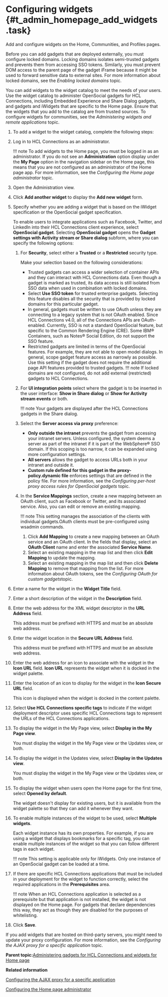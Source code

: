 # Configuring widgets {#t_admin_homepage_add_widgets .task}

Add and configure widgets on the Home, Communities, and Profiles pages.

Before you can add gadgets that are deployed externally, you must configure locked domains. Locking domains isolates semi-trusted gadgets and prevents them from accessing SSO tokens. Similarly, you must prevent DOM access to the parent page of the gadget iFrame because it might be used to forward sensitive data to external sites. For more information about locked domains, see the *Enabling locked domains* topic.

You can add widgets to the widget catalog to meet the needs of your users. Use the widget catalog to administer OpenSocial gadgets for HCL Connections, including Embedded Experience and Share Dialog gadgets, and gadgets and iWidgets that are specific to the Home page. Ensure that the widgets that you add to the catalog are from trusted sources. To configure widgets for communities, see the *Administering widgets and remote applications* topic.

1.  To add a widget to the widget catalog, complete the following steps:
2.  Log in to HCL Connections as an administrator.

    !!! note
    To add widgets to the Home page, you must be logged in as an administrator. If you do not see an **Administration** option display under the **My Page** option in the navigation sidebar on the Home page, this means that you are not configured as an administrator of the Home page app. For more information, see the *Configuring the Home page administrator* topic.

3.  Open the Administration view.

4.  Click **Add another widget** to display the **Add new widget** form.

5.  Specify whether you are adding a widget that is based on the iWidget specification or the OpenSocial gadget specification.

    To enable users to integrate applications such as Facebook, Twitter, and LinkedIn into their HCL Connections client experience, select **OpenSocial gadget**. Selecting **OpenSocial gadget** opens the **Gadget settings with Activity stream or Share dialog** subform, where you can specify the following options:

    1.  For **Security**, select either a **Trusted** or a **Restricted** security type.

        Make your selection based on the following considerations:

        -   Trusted gadgets can access a wider selection of container APIs and they can interact with HCL Connections data. Even though a gadget is marked as trusted, its data access is still isolated from SSO data when used in combination with locked domains.
        -   Select **Use SSO token** for trusted enterprise gadgets. Selecting this feature disables all the security that is provided by locked domains for this particular gadget.
        -   In general, gadgets must be written to use OAuth unless they are connecting to a legacy system that is not OAuth enabled. Since HCL Connections v4.0, all of the Connections APIs are OAuth-enabled. Currently, SSO is not a standard OpenSocial feature, but specific to the Common Rendering Engine \(CRE\). Some IBM® Containers, such as Notes® Social Edition, do not support the SSO feature.
        -   Restricted gadgets are limited in terms of the OpenSocial features. For example, they are not able to open model dialogs. In general, scope gadget feature access as narrowly as possible. Use this setting if the gadget does not require the additional page API features provided to trusted gadgets.
        !!! note
    If locked domains are not configured, do not add external \(restricted\) gadgets to HCL Connections.

    2.  For **UI integration points** select where the gadget is to be inserted in the user interface: **Show in Share dialog** or **Show for Activity stream events** or both.

        !!! note
    Your gadgets are displayed after the HCL Connections gadgets in the Share dialog.

    3.  Select the **Server access via proxy** preference:

        -   **Only outside the intranet** prevents the gadget from accessing your intranet servers. Unless configured, the system deems a server as part of the intranet if it is part of the WebSphere® SSO domain. If this scoping is too narrow, it can be expanded using more configuration settings.
        -   **All servers** allows the gadget to access URLs both in your intranet and outside it.
        -   **Custom rule defined for this gadget in the proxy-policy.dynamic file** enforces settings that are defined in the policy file. For more information, see the *Configuring per-host proxy access rules for OpenSocial gadgets* topic.
    4.  In the **Service Mappings** section, create a new mapping between an OAuth client, such as Facebook or Twitter, and its associated service. Also, you can edit or remove an existing mapping.

        !!! note
    This setting manages the association of the clients with individual gadgets.OAuth clients must be pre-configured using wsadmin commands.

        1.  Click **Add Mapping** to create a new mapping between an OAuth service and an OAuth client. In the fields that display, select an **OAuth Client** name and enter the associated **Service Name**.
        2.  Select an existing mapping in the map list and then click **Edit Mapping** to update the mapping.
        3.  Select an existing mapping in the map list and then click **Delete Mapping** to remove that mapping from the list.
        For more information about OAuth tokens, see the *Configuring OAuth for custom gadgets*topic.

6.  Enter a name for the widget in the **Widget Title** field.

7.  Enter a short description of the widget in the **Description** field.

8.  Enter the web address for the XML widget descriptor in the **URL Address** field.

    This address must be prefixed with HTTPS and must be an absolute web address.

9.  Enter the widget location in the **Secure URL Address** field.

    This address must be prefixed with HTTPS and must be an absolute web address.

10. Enter the web address for an icon to associate with the widget in the **Icon URL** field. **Icon URL** represents the widget when it is docked in the widget palette.

11. Enter the location of an icon to display for the widget in the **Icon Secure URL** field.

    This icon is displayed when the widget is docked in the content palette.

12. Select **Use HCL Connections specific tags** to indicate if the widget deployment descriptor uses specific HCL Connections tags to represent the URLs of the HCL Connections applications.

13. To display the widget in the My Page view, select **Display in the My Page view**.

    You must display the widget in the My Page view or the Updates view, or both.

14. To display the widget in the Updates view, select **Display in the Updates view**.

    You must display the widget in the My Page view or the Updates view, or both.

15. To display the widget when users open the Home page for the first time, select **Opened by default**.

    The widget doesn't display for existing users, but it is available from the widget palette so that they can add it whenever they want.

16. To enable multiple instances of the widget to be used, select **Multiple widgets**.

    Each widget instance has its own properties. For example, if you are using a widget that displays bookmarks for a specific tag, you can enable multiple instances of the widget so that you can follow different tags in each widget.

    !!! note
    This setting is applicable only for iWidgets. Only one instance of an OpenSocial gadget can be loaded at a time.

17. If there are specific HCL Connections applications that must be included in your deployment for the widget to function correctly, select the required applications in the **Prerequisites** area.

    !!! note
    When an HCL Connections application is selected as a prerequisite but that application is not installed, the widget is not displayed on the Home page. For gadgets that declare dependencies this way, they act as though they are disabled for the purposes of whitelisting.

18. Click **Save**.


If you add widgets that are hosted on third-party servers, you might need to update your proxy configuration. For more information, see the *Configuring the AJAX proxy for a specific application* topic.

**Parent topic:**[Administering gadgets for HCL Connections and widgets for Home page](../admin/c_admin_homepage_add_custom_widgets.md)

**Related information**  


[Configuring the AJAX proxy for a specific application](../secure/t_admin_config_ajax_proxy_feature.md)

[Configuring the Home page administrator](../install/t_create_admin.md)

